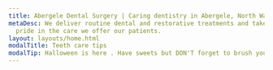 ```yaml
---
title: Abergele Dental Surgery | Caring dentistry in Abergele, North Wales
metaDesc: We deliver routine dental and restorative treatments and take enormous
  pride in the care we offer our patients.
layout: layouts/home.html
modalTitle: Teeth care tips
modalTip: Halloween is here . Have sweets but DON'T forget to brush your teeth !
---
```

